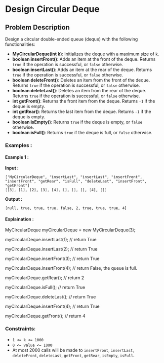# Design Circular Deque

## Problem Description

Design a circular double-ended queue (deque) with the following functionalities:

- **MyCircularDeque(int k)**: Initializes the deque with a maximum size of `k`.
- **boolean insertFront()**: Adds an item at the front of the deque. Returns `true` if the operation is successful, or `false` otherwise.
- **boolean insertLast()**: Adds an item at the rear of the deque. Returns `true` if the operation is successful, or `false` otherwise.
- **boolean deleteFront()**: Deletes an item from the front of the deque. Returns `true` if the operation is successful, or `false` otherwise.
- **boolean deleteLast()**: Deletes an item from the rear of the deque. Returns `true` if the operation is successful, or `false` otherwise.
- **int getFront()**: Returns the front item from the deque. Returns `-1` if the deque is empty.
- **int getRear()**: Returns the last item from the deque. Returns `-1` if the deque is empty.
- **boolean isEmpty()**: Returns `true` if the deque is empty, or `false` otherwise.
- **boolean isFull()**: Returns `true` if the deque is full, or `false` otherwise.

### Examples :
#### Example 1 :
**Input :**
```
["MyCircularDeque", "insertLast", "insertLast", "insertFront", "insertFront", "getRear", "isFull", "deleteLast", "insertFront", "getFront"]
[[3], [1], [2], [3], [4], [], [], [], [4], []]
```
**Output :**
```
[null, true, true, true, false, 2, true, true, true, 4]
```
#### Explaination :
MyCircularDeque myCircularDeque = new MyCircularDeque(3);

myCircularDeque.insertLast(1);  // return True

myCircularDeque.insertLast(2);  // return True

myCircularDeque.insertFront(3); // return True

myCircularDeque.insertFront(4); // return False, the queue is full.

myCircularDeque.getRear();      // return 2

myCircularDeque.isFull();       // return True

myCircularDeque.deleteLast();   // return True

myCircularDeque.insertFront(4); // return True

myCircularDeque.getFront();     // return 4

### Constraints:
- `1 <= k <= 1000`
- `0 <= value <= 1000`
- At most 2000 calls will be made to `insertFront`, `insertLast`, `deleteFront`, `deleteLast`, `getFront`, `getRear`, `isEmpty`, `isFull`.